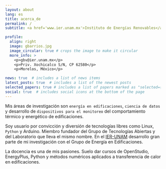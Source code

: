 ```yaml
---
layout: about
lang: es
title: acerca_de
permalink: /
subtitle: <a href='www.ier.unam.mx'>Instituto de Energías Renovables</a>, UNAM.

profile:
  align: right
  image: gbarrios.jpg
  image_circular: true # crops the image to make it circular
  more_info: >
    <p>gbv@ier.unam.mx</p>
    <p>Priv. Xochicalco S/N, CP 62580</p>
    <p>Morelos, México</p>

news: true  # includes a list of news items
latest_posts: true  # includes a list of the newest posts
selected_papers: true # includes a list of papers marked as "selected={true}"
social: true  # includes social icons at the bottom of the page
---
```

Mis áreas de investigación son `energía en edificaciones`,  `ciencia de datos`  y desarrollo de `dispositivos para el monitoreo`  del comportamiento térmico y energético de edificaciones.

Soy usuario por convicción y diversión de tecnologías libres como Linux, `Python` y Arduino. Miembro fundador del Grupo de Tecnologías Abiertas y del Laboratorio que lleva el mismo nombre. En el [IER-UNAM](www.ier.unam.mx) desarrollo gran parte de mi investigación con el Grupo de Energía en Edificaciones.

La docencia es una de mis pasiones. Suelo dar cursos de OpenStudio, EnergyPlus, Python y métodos numéricos aplicados a transferencia de calor en edificaciones.